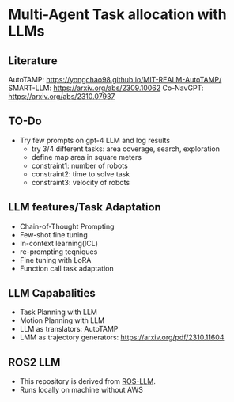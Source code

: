 # Multi-Agent Task allocation with LLMs

## Literature
AutoTAMP: https://yongchao98.github.io/MIT-REALM-AutoTAMP/  
SMART-LLM: https://arxiv.org/abs/2309.10062 
Co-NavGPT: https://arxiv.org/abs/2310.07937

## TO-Do
- Try few prompts on gpt-4 LLM and log results
    - try 3/4 different tasks: area coverage, search, exploration
    - define map area in square meters
    - constraint1: number of robots
    - constraint2: time to solve task
    - constraint3: velocity of robots

## LLM features/Task Adaptation
- Chain-of-Thought Prompting
- Few-shot fine tuning
- In-context learning(ICL)
- re-prompting teqniques
- Fine tuning with LoRA
- Function call task adaptation

## LLM Capabalities
- Task Planning with LLM
- Motion Planning with LLM
- LLM as translators: AutoTAMP
- LMM as trajectory generators: https://arxiv.org/pdf/2310.11604 

## ROS2 LLM 
- This repository is derived from [ROS-LLM](https://github.com/Auromix/ROS-LLM). 
- Runs locally on machine without AWS
